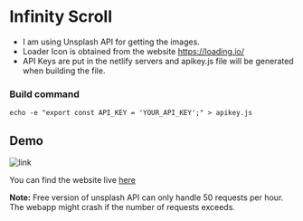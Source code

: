 # Infinity Scroll

- I am using Unsplash API for getting the images.
- Loader Icon is obtained from the website https://loading.io/
- API Keys are put in the netlify servers and apikey.js file will be generated
  when building the file.

### Build command

```
echo -e "export const API_KEY = 'YOUR_API_KEY';" > apikey.js
```

## Demo

![link](/assets/infinite-scroll.gif)

You can find the website live
[here](https://unsplash-infinityscroll.netlify.app/)

**Note:** Free version of unsplash API can only handle 50 requests per hour. The
webapp might crash if the number of requests exceeds.
